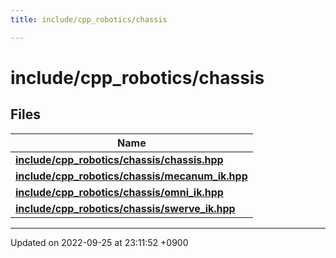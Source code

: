 ```yaml
---
title: include/cpp_robotics/chassis

---
```


# include/cpp_robotics/chassis



## Files

| Name           |
| -------------- |
| **[include/cpp_robotics/chassis/chassis.hpp](/cpp_robotics_core/doxybook/Files/chassis_8hpp/#file-chassis.hpp)**  |
| **[include/cpp_robotics/chassis/mecanum_ik.hpp](/cpp_robotics_core/doxybook/Files/mecanum__ik_8hpp/#file-mecanum-ik.hpp)**  |
| **[include/cpp_robotics/chassis/omni_ik.hpp](/cpp_robotics_core/doxybook/Files/omni__ik_8hpp/#file-omni-ik.hpp)**  |
| **[include/cpp_robotics/chassis/swerve_ik.hpp](/cpp_robotics_core/doxybook/Files/swerve__ik_8hpp/#file-swerve-ik.hpp)**  |






-------------------------------

Updated on 2022-09-25 at 23:11:52 +0900
